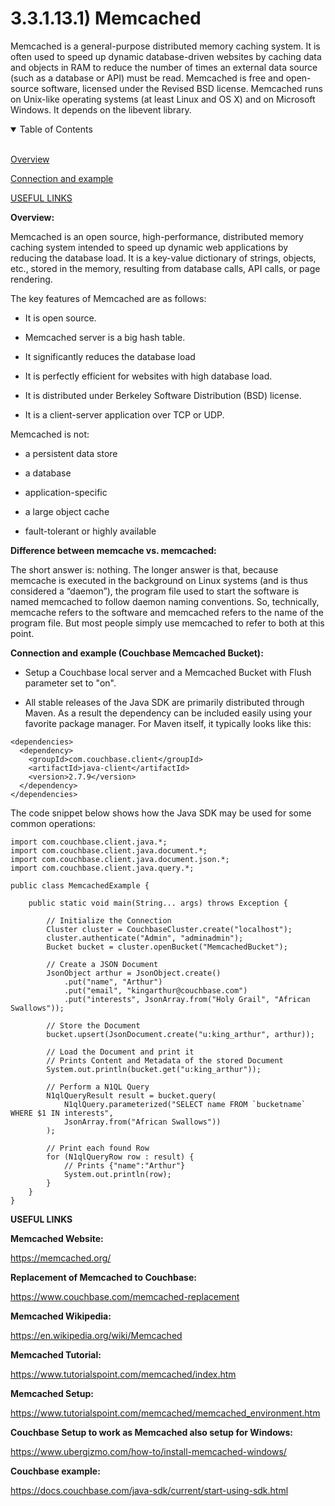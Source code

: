 # 3.3.1.13.1) Memcached

Memcached is a general-purpose distributed memory caching system. It is often used to speed up dynamic database-driven websites by caching data and objects in RAM to reduce the number of times an external data source (such as a database or API) must be read. Memcached is free and open-source software, licensed under the Revised BSD license. Memcached runs on Unix-like operating systems (at least Linux and OS X) and on Microsoft Windows. It depends on the libevent library.

<details open>
<summary>Table of Contents</summary>
<br>

[Overview](#h1)

[Connection and example](#h2)

[USEFUL LINKS](#h3)

</details>

<a name="h1"/>

**Overview:**

Memcached is an open source, high-performance, distributed memory caching system intended to speed up dynamic web applications by reducing the database load. It is a key-value dictionary of strings, objects, etc., stored in the memory, resulting from database calls, API calls, or page rendering.

The key features of Memcached are as follows:

* It is open source.

* Memcached server is a big hash table.

* It significantly reduces the database load

* It is perfectly efficient for websites with high database load.

* It is distributed under Berkeley Software Distribution (BSD) license.

* It is a client-server application over TCP or UDP.

Memcached is not:

* a persistent data store

* a database

* application-specific

* a large object cache

* fault-tolerant or highly available

**Difference between memcache vs. memcached:**

The short answer is: nothing. The longer answer is that, because memcache is executed in the background on Linux systems (and is thus considered a “daemon”), the program file used to start the software is named memcached to follow daemon naming conventions. So, technically, memcache refers to the software and memcached refers to the name of the program file. But most people simply use memcached to refer to both at this point.

<a name="h2"/>

**Connection and example (Couchbase Memcached Bucket):**

* Setup a Couchbase local server and a Memcached Bucket with Flush parameter set to "on".

* All stable releases of the Java SDK are primarily distributed through Maven. As a result the dependency can be included easily using your favorite package manager. For Maven itself, it typically looks like this:
```
<dependencies>
  <dependency>
    <groupId>com.couchbase.client</groupId>
    <artifactId>java-client</artifactId>
    <version>2.7.9</version>
  </dependency>
</dependencies>
```

The code snippet below shows how the Java SDK may be used for some common operations:
```
import com.couchbase.client.java.*;
import com.couchbase.client.java.document.*;
import com.couchbase.client.java.document.json.*;
import com.couchbase.client.java.query.*;

public class MemcachedExample {

    public static void main(String... args) throws Exception {

        // Initialize the Connection
        Cluster cluster = CouchbaseCluster.create("localhost");
        cluster.authenticate("Admin", "adminadmin");
        Bucket bucket = cluster.openBucket("MemcachedBucket");

        // Create a JSON Document
        JsonObject arthur = JsonObject.create()
            .put("name", "Arthur")
            .put("email", "kingarthur@couchbase.com")
            .put("interests", JsonArray.from("Holy Grail", "African Swallows"));

        // Store the Document
        bucket.upsert(JsonDocument.create("u:king_arthur", arthur));

        // Load the Document and print it
        // Prints Content and Metadata of the stored Document
        System.out.println(bucket.get("u:king_arthur"));

        // Perform a N1QL Query
        N1qlQueryResult result = bucket.query(
            N1qlQuery.parameterized("SELECT name FROM `bucketname` WHERE $1 IN interests",
            JsonArray.from("African Swallows"))
        );

        // Print each found Row
        for (N1qlQueryRow row : result) {
            // Prints {"name":"Arthur"}
            System.out.println(row);
        }
    }
}
```

<a name="h3"/>

**USEFUL LINKS**

**Memcached Website:**

https://memcached.org/

**Replacement of Memcached to Couchbase:**

https://www.couchbase.com/memcached-replacement

**Memcached Wikipedia:**

https://en.wikipedia.org/wiki/Memcached

**Memcached Tutorial:**

https://www.tutorialspoint.com/memcached/index.htm

**Memcached Setup:**

https://www.tutorialspoint.com/memcached/memcached_environment.htm

**Couchbase Setup to work as Memcached also setup for Windows:**

https://www.ubergizmo.com/how-to/install-memcached-windows/

**Couchbase example:**

https://docs.couchbase.com/java-sdk/current/start-using-sdk.html